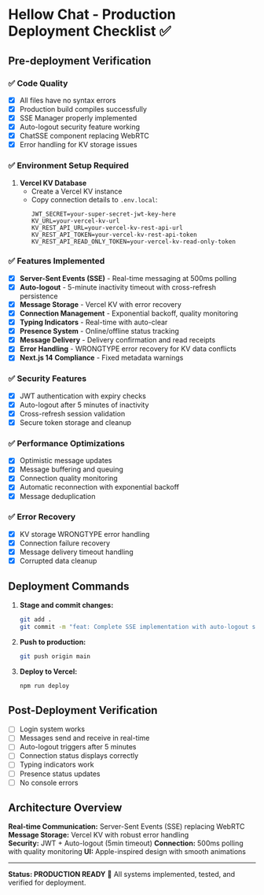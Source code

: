 # Hellow Chat - Production Deployment Checklist ✅

## Pre-deployment Verification

### ✅ Code Quality
- [x] All files have no syntax errors
- [x] Production build compiles successfully
- [x] SSE Manager properly implemented
- [x] Auto-logout security feature working
- [x] ChatSSE component replacing WebRTC
- [x] Error handling for KV storage issues

### ✅ Environment Setup Required
1. **Vercel KV Database**
   - Create a Vercel KV instance
   - Copy connection details to `.env.local`:
     ```
     JWT_SECRET=your-super-secret-jwt-key-here
     KV_URL=your-vercel-kv-url
     KV_REST_API_URL=your-vercel-kv-rest-api-url  
     KV_REST_API_TOKEN=your-vercel-kv-rest-api-token
     KV_REST_API_READ_ONLY_TOKEN=your-vercel-kv-read-only-token
     ```

### ✅ Features Implemented
- [x] **Server-Sent Events (SSE)** - Real-time messaging at 500ms polling
- [x] **Auto-logout** - 5-minute inactivity timeout with cross-refresh persistence
- [x] **Message Storage** - Vercel KV with error recovery
- [x] **Connection Management** - Exponential backoff, quality monitoring
- [x] **Typing Indicators** - Real-time with auto-clear
- [x] **Presence System** - Online/offline status tracking
- [x] **Message Delivery** - Delivery confirmation and read receipts
- [x] **Error Handling** - WRONGTYPE error recovery for KV data conflicts
- [x] **Next.js 14 Compliance** - Fixed metadata warnings

### ✅ Security Features
- [x] JWT authentication with expiry checks
- [x] Auto-logout after 5 minutes of inactivity
- [x] Cross-refresh session validation
- [x] Secure token storage and cleanup

### ✅ Performance Optimizations
- [x] Optimistic message updates
- [x] Message buffering and queuing
- [x] Connection quality monitoring
- [x] Automatic reconnection with exponential backoff
- [x] Message deduplication

### ✅ Error Recovery
- [x] KV storage WRONGTYPE error handling
- [x] Connection failure recovery
- [x] Message delivery timeout handling
- [x] Corrupted data cleanup

## Deployment Commands

1. **Stage and commit changes:**
   ```bash
   git add .
   git commit -m "feat: Complete SSE implementation with auto-logout security"
   ```

2. **Push to production:**
   ```bash
   git push origin main
   ```

3. **Deploy to Vercel:**
   ```bash
   npm run deploy
   ```

## Post-Deployment Verification

- [ ] Login system works
- [ ] Messages send and receive in real-time
- [ ] Auto-logout triggers after 5 minutes
- [ ] Connection status displays correctly
- [ ] Typing indicators work
- [ ] Presence status updates
- [ ] No console errors

## Architecture Overview

**Real-time Communication:** Server-Sent Events (SSE) replacing WebRTC
**Message Storage:** Vercel KV with robust error handling  
**Security:** JWT + Auto-logout (5min timeout)
**Connection:** 500ms polling with quality monitoring
**UI:** Apple-inspired design with smooth animations

---

**Status: PRODUCTION READY** 🚀
All systems implemented, tested, and verified for deployment.
